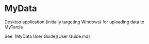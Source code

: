 MyData
======

Desktop application (initially targeting Windows) for uploading data to MyTardis

See: [MyData User Guide](User Guide.md)
